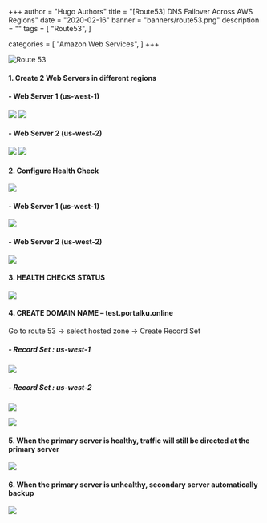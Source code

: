 +++
author = "Hugo Authors"
title = "[Route53] DNS Failover Across AWS Regions"
date = "2020-02-16"
banner = "banners/route53.png"
description = ""
tags = [
    "Route53",
    ]

categories = [
    "Amazon Web Services",
]
+++


<!--more-->
![Route 53](/8/a.png)

#### 1. Create 2 Web Servers in different regions

#### - Web Server 1 (us-west-1)
![](/8/1.png)
![](/8/2.png)

#### - Web Server 2 (us-west-2)
![](/8/3.png)
![](/8/4.png)

#### 2. Configure Health Check
![](/8/5.png)

#### - Web Server 1 (us-west-1)
![](/8/6.png)

#### - Web Server 2 (us-west-2)
![](/8/7.png)

#### 3. HEALTH CHECKS STATUS
![](/8/8.png)

#### 4. CREATE DOMAIN NAME – test.portalku.online
Go to route 53 → select hosted zone → Create Record Set

##### - Record Set : us-west-1
![](/8/9.png)

##### - Record Set : us-west-2
![](/8/10.png)

![](/8/11.png)

#### 5. When the primary server is healthy, traffic will still be directed at the primary server

![](/8/12.png)

#### 6. When the primary server is unhealthy, secondary server automatically backup
![](/8/13.png)


  


 























